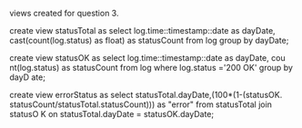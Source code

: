 views created for question 3.

create view statusTotal as select log.time::timestamp::date as dayDate,
cast(count(log.status) as float) as statusCount from log group by dayDate;

create view statusOK as select log.time::timestamp::date as dayDate, cou
nt(log.status) as statusCount from log where log.status ='200 OK' group by dayD
ate;

create view errorStatus as select statusTotal.dayDate,(100*(1-(statusOK.
statusCount/statusTotal.statusCount))) as "error" from statusTotal join statusO
K on statusTotal.dayDate = statusOK.dayDate;